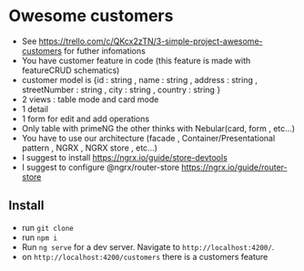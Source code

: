 # Owesome customers

- See https://trello.com/c/QKcx2zTN/3-simple-project-awesome-customers for futher infomations
- You have customer feature in code (this feature is made with featureCRUD schematics)
- customer model is {id :  string  , name :  string , address : string  ,  streetNumber : string  , city :  string , country : string } 
- 2 views : table mode and card mode
- 1 detail 
- 1 form for edit and add operations
- Only table with primeNG the other thinks with Nebular(card, form , etc...)
- You have to use our architecture (facade , Container/Presentational pattern , NGRX , NGRX store , etc...)
- I suggest to install https://ngrx.io/guide/store-devtools 
- I suggest to configure @ngrx/router-store https://ngrx.io/guide/router-store



## Install

- run `git clone `  
- run  `npm i`
- Run `ng serve` for a dev server. Navigate to `http://localhost:4200/`.
- on `http://localhost:4200/customers` there is a customers feature

